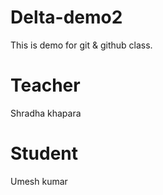 # Delta-demo2
This is demo for git &amp; github class.

  # Teacher 
  Shradha khapara

  # Student 
  Umesh kumar